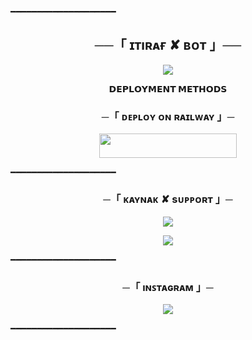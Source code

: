 ━━━━━━━━━━━━━━━━━━━━

<h2 align="center">
    ──「 ɪᴛıʀᴀғ ✘ ʙᴏᴛ 」──
</h2>

<p align="center">
  <img src="https://telegra.ph/file/97509ea43af6b38387736.jpg">
</p>


<p align="center">
<b>𝗗𝗘𝗣𝗟𝗢𝗬𝗠𝗘𝗡𝗧 𝗠𝗘𝗧𝗛𝗢𝗗𝗦</b>
</p>

<h3 align="center">
    ─「 ᴅᴇᴩʟᴏʏ ᴏɴ ʀᴀɪʟᴡᴀʏ 」─
</h3>

<p align="center"><a href="https://railway.app/template/RGOgtj?referralCode=KIAw7f"> <img src="https://img.shields.io/badge/Deploy%20On%20Railway-black?style=for-the-badge&logo=railway" width="220" height="38.45"/></a></p>


━━━━━━━━━━━━━━━━━━━━
<h3 align="center">
    ─「 ᴋᴀʏɴᴀᴋ ✘ sᴜᴩᴩᴏʀᴛ 」─
</h3>

<p align="center">
<a href="https://github.com/aykhan026/EtirafClubBot"><img src="https://img.shields.io/badge/-Orjinal%20Repo-black.svg?style=for-the-badge&logo=Github"></a>
</p>
<p align="center">
<a href="https://telegram.me/PlutoKanal"><img src="https://img.shields.io/badge/-Support%20Kanal-blue.svg?style=for-the-badge&logo=Telegram"></a>
</p>

━━━━━━━━━━━━━━━━━━━━
<h3 align="center">
    ─「 ıɴꜱᴛᴀɢʀᴀᴍ 」─
</h3>

<p align="center">
<a href="https://instagram.com/ama_hocaam?igshid=MzRlODBiNWFlZA=="><img src="https://img.shields.io/badge/-Instagram-pink.svg?style=for-the-badge&logo=Instagram"></a>
</p>

━━━━━━━━━━━━━━━━━━━━
